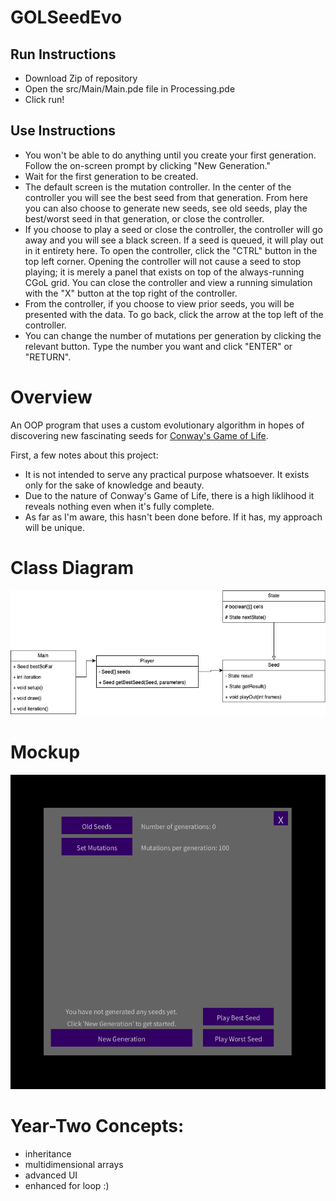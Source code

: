# GOLSeedEvo

## Run Instructions
- Download Zip of repository
- Open the src/Main/Main.pde file in Processing.pde
- Click run!

## Use Instructions
- You won't be able to do anything until you create your first generation. Follow the on-screen prompt by clicking "New Generation."
- Wait for the first generation to be created.
- The default screen is the mutation controller. In the center of the controller you will see the best seed from that generation. From here you can also choose to generate new seeds, see old seeds, play the best/worst seed in that generation, or close the controller.
- If you choose to play a seed or close the controller, the controller will go away and you will see a black screen. If a seed is queued, it will play out in it entirety here. To open the controller, click the "CTRL" button in the top left corner. Opening the controller will not cause a seed to stop playing; it is merely a panel that exists on top of the always-running CGoL grid. You can close the controller and view a running simulation with the "X" button at the top right of the controller.
- From the controller, if you choose to view prior seeds, you will be presented with the data. To go back, click the arrow at the top left of the controller.
- You can change the number of mutations per generation by clicking the relevant button. Type the number you want and click "ENTER" or "RETURN".

# Overview

An OOP program that uses a custom evolutionary algorithm in hopes of discovering new fascinating seeds for [Conway's Game of Life](https://en.wikipedia.org/wiki/Conway%27s_Game_of_Life).

First, a few notes about this project:
- It is not intended to serve any practical purpose whatsoever. It exists only for the sake of knowledge and beauty.
- Due to the nature of Conway's Game of Life, there is a high liklihood it reveals nothing even when it's fully complete. 
- As far as I'm aware, this hasn't been done before. If it has, my approach will be unique.

# Class Diagram

![Class Diagram](https://github.com/Luca-Skyline/GOLSeedEvo/blob/09a0788a950148ace86985fa7c4a3c374026512c/imgs/GOL%20Class%20Diagram.png)

# Mockup
![Mockup](https://github.com/Luca-Skyline/GOLSeedEvo/blob/5686b16ca733872128d788541e2bc6a071ab7d24/imgs/mockup.png)

# Year-Two Concepts:
- inheritance
- multidimensional arrays
- advanced UI
- enhanced for loop :)
